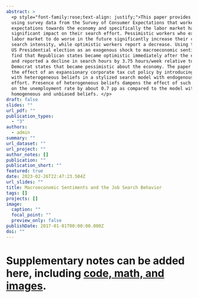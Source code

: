 ```yaml
---
abstract: >
  <p style="font-family:rose;text-align: justify;">This paper provides evidence
  using survey data from the Survey of Consumer Expectations that workers'
  expectations towards the economy and specifically the labor market have a
  significant impact on their search effort. Pessimistic workers who expect the
  labor market to do worse in the future significantly increase their current
  search intensity, while optimistic workers report a decrease. Using the 2016
  US Presidential election as an exogenous shock to macroeconomic sentiments, I
  find that Republican states became optimistic immediately after the elections
  and reported a decline in search hours by 3.75 hours/week relative to the
  Democrat states that became pessimistic about the economy. The paper evaluates
  the effect of an expansionary corporate tax cut policy by introducing workers
  with heterogeneous beliefs in a stylized search model with endogenous search
  effort. Presence of heterogeneous beliefs dampens the effect of such a policy
  on the unemployment rate by about 0.7 pp as compared to the model with
  homogeneous and unbiased beliefs. </p>
draft: false
slides: ""
url_pdf: ""
publication_types:
  - "3"
authors:
  - admin
summary: ""
url_dataset: ""
url_project: ""
author_notes: []
publication: ""
publication_short: ""
featured: true
date: 2023-02-26T22:47:23.504Z
url_slides: ""
title: Macroeconomic Sentiments and the Job Search Behavior
tags: []
projects: []
image:
  caption: ""
  focal_point: ""
  preview_only: false
publishDate: 2017-01-01T00:00:00.000Z
doi: ""
---
```



# Supplementary notes can be added here, including [code, math, and images](https://wowchemy.com/docs/writing-markdown-latex/).
